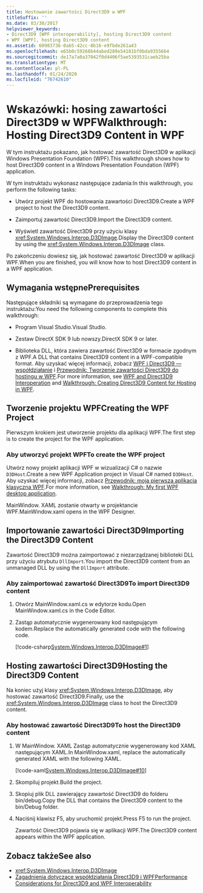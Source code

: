 ```yaml
---
title: Hostowanie zawartości Direct3D9 w WPF
titleSuffix: ''
ms.date: 03/30/2017
helpviewer_keywords:
- Direct3D9 [WPF interoperability], hosting Direct3D9 content
- WPF [WPF], hosting Direct3D9 content
ms.assetid: 60983736-0ab5-42cc-8b16-e9fbde261a43
ms.openlocfilehash: e65b0c59268b44abed289e54181bf0bda9355664
ms.sourcegitcommit: de17a7a0a37042f0d4406f5ae5393531caeb25ba
ms.translationtype: MT
ms.contentlocale: pl-PL
ms.lasthandoff: 01/24/2020
ms.locfileid: "76742610"
---
```

# <a name="walkthrough-hosting-direct3d9-content-in-wpf"></a><span data-ttu-id="efc1b-102">Wskazówki: hosing zawartości Direct3D9 w WPF</span><span class="sxs-lookup"><span data-stu-id="efc1b-102">Walkthrough: Hosting Direct3D9 Content in WPF</span></span>

<span data-ttu-id="efc1b-103">W tym instruktażu pokazano, jak hostować zawartość Direct3D9 w aplikacji Windows Presentation Foundation (WPF).</span><span class="sxs-lookup"><span data-stu-id="efc1b-103">This walkthrough shows how to host Direct3D9 content in a Windows Presentation Foundation (WPF) application.</span></span>

<span data-ttu-id="efc1b-104">W tym instruktażu wykonasz następujące zadania:</span><span class="sxs-lookup"><span data-stu-id="efc1b-104">In this walkthrough, you perform the following tasks:</span></span>

- <span data-ttu-id="efc1b-105">Utwórz projekt WPF do hostowania zawartości Direct3D9.</span><span class="sxs-lookup"><span data-stu-id="efc1b-105">Create a WPF project to host the Direct3D9 content.</span></span>

- <span data-ttu-id="efc1b-106">Zaimportuj zawartość Direct3D9.</span><span class="sxs-lookup"><span data-stu-id="efc1b-106">Import the Direct3D9 content.</span></span>

- <span data-ttu-id="efc1b-107">Wyświetl zawartość Direct3D9 przy użyciu klasy <xref:System.Windows.Interop.D3DImage>.</span><span class="sxs-lookup"><span data-stu-id="efc1b-107">Display the Direct3D9 content by using the <xref:System.Windows.Interop.D3DImage> class.</span></span>

 <span data-ttu-id="efc1b-108">Po zakończeniu dowiesz się, jak hostować zawartość Direct3D9 w aplikacji WPF.</span><span class="sxs-lookup"><span data-stu-id="efc1b-108">When you are finished, you will know how to host Direct3D9 content in a WPF application.</span></span>

## <a name="prerequisites"></a><span data-ttu-id="efc1b-109">Wymagania wstępne</span><span class="sxs-lookup"><span data-stu-id="efc1b-109">Prerequisites</span></span>

<span data-ttu-id="efc1b-110">Następujące składniki są wymagane do przeprowadzenia tego instruktażu:</span><span class="sxs-lookup"><span data-stu-id="efc1b-110">You need the following components to complete this walkthrough:</span></span>

- <span data-ttu-id="efc1b-111">Program Visual Studio.</span><span class="sxs-lookup"><span data-stu-id="efc1b-111">Visual Studio.</span></span>

- <span data-ttu-id="efc1b-112">Zestaw DirectX SDK 9 lub nowszy.</span><span class="sxs-lookup"><span data-stu-id="efc1b-112">DirectX SDK 9 or later.</span></span>

- <span data-ttu-id="efc1b-113">Biblioteka DLL, która zawiera zawartość Direct3D9 w formacie zgodnym z WPF.</span><span class="sxs-lookup"><span data-stu-id="efc1b-113">A DLL that contains Direct3D9 content in a WPF-compatible format.</span></span> <span data-ttu-id="efc1b-114">Aby uzyskać więcej informacji, zobacz [WPF i Direct3D9 — współdziałanie](wpf-and-direct3d9-interoperation.md) i [Przewodnik: Tworzenie zawartości Direct3D9 do hostingu w WPF](walkthrough-creating-direct3d9-content-for-hosting-in-wpf.md).</span><span class="sxs-lookup"><span data-stu-id="efc1b-114">For more information, see [WPF and Direct3D9 Interoperation](wpf-and-direct3d9-interoperation.md) and [Walkthrough: Creating Direct3D9 Content for Hosting in WPF](walkthrough-creating-direct3d9-content-for-hosting-in-wpf.md).</span></span>

## <a name="creating-the-wpf-project"></a><span data-ttu-id="efc1b-115">Tworzenie projektu WPF</span><span class="sxs-lookup"><span data-stu-id="efc1b-115">Creating the WPF Project</span></span>

<span data-ttu-id="efc1b-116">Pierwszym krokiem jest utworzenie projektu dla aplikacji WPF.</span><span class="sxs-lookup"><span data-stu-id="efc1b-116">The first step is to create the project for the WPF application.</span></span>

### <a name="to-create-the-wpf-project"></a><span data-ttu-id="efc1b-117">Aby utworzyć projekt WPF</span><span class="sxs-lookup"><span data-stu-id="efc1b-117">To create the WPF project</span></span>

<span data-ttu-id="efc1b-118">Utwórz nowy projekt aplikacji WPF w wizualizacji C# o nazwie `D3DHost`.</span><span class="sxs-lookup"><span data-stu-id="efc1b-118">Create a new WPF Application project in Visual C# named `D3DHost`.</span></span> <span data-ttu-id="efc1b-119">Aby uzyskać więcej informacji, zobacz [Przewodnik: moja pierwsza aplikacja klasyczna WPF](../getting-started/walkthrough-my-first-wpf-desktop-application.md).</span><span class="sxs-lookup"><span data-stu-id="efc1b-119">For more information, see [Walkthrough: My first WPF desktop application](../getting-started/walkthrough-my-first-wpf-desktop-application.md).</span></span>

<span data-ttu-id="efc1b-120">MainWindow. XAML zostanie otwarty w projektancie WPF.</span><span class="sxs-lookup"><span data-stu-id="efc1b-120">MainWindow.xaml opens in the WPF Designer.</span></span>

## <a name="importing-the-direct3d9-content"></a><span data-ttu-id="efc1b-121">Importowanie zawartości Direct3D9</span><span class="sxs-lookup"><span data-stu-id="efc1b-121">Importing the Direct3D9 Content</span></span>

<span data-ttu-id="efc1b-122">Zawartość Direct3D9 można zaimportować z niezarządzanej biblioteki DLL przy użyciu atrybutu `DllImport`.</span><span class="sxs-lookup"><span data-stu-id="efc1b-122">You import the Direct3D9 content from an unmanaged DLL by using the `DllImport` attribute.</span></span>

### <a name="to-import-direct3d9-content"></a><span data-ttu-id="efc1b-123">Aby zaimportować zawartość Direct3D9</span><span class="sxs-lookup"><span data-stu-id="efc1b-123">To import Direct3D9 content</span></span>

1. <span data-ttu-id="efc1b-124">Otwórz MainWindow.xaml.cs w edytorze kodu.</span><span class="sxs-lookup"><span data-stu-id="efc1b-124">Open MainWindow.xaml.cs in the Code Editor.</span></span>

2. <span data-ttu-id="efc1b-125">Zastąp automatycznie wygenerowany kod następującym kodem.</span><span class="sxs-lookup"><span data-stu-id="efc1b-125">Replace the automatically generated code with the following code.</span></span>

    [!code-csharp[System.Windows.Interop.D3DImage#1](~/samples/snippets/csharp/VS_Snippets_Wpf/System.Windows.Interop.D3DImage/CS/window1.xaml.cs#1)]

## <a name="hosting-the-direct3d9-content"></a><span data-ttu-id="efc1b-126">Hosting zawartości Direct3D9</span><span class="sxs-lookup"><span data-stu-id="efc1b-126">Hosting the Direct3D9 Content</span></span>

<span data-ttu-id="efc1b-127">Na koniec użyj klasy <xref:System.Windows.Interop.D3DImage>, aby hostować zawartość Direct3D9.</span><span class="sxs-lookup"><span data-stu-id="efc1b-127">Finally, use the <xref:System.Windows.Interop.D3DImage> class to host the Direct3D9 content.</span></span>

### <a name="to-host-the-direct3d9-content"></a><span data-ttu-id="efc1b-128">Aby hostować zawartość Direct3D9</span><span class="sxs-lookup"><span data-stu-id="efc1b-128">To host the Direct3D9 content</span></span>

1. <span data-ttu-id="efc1b-129">W MainWindow. XAML Zastąp automatycznie wygenerowany kod XAML następującym XAML.</span><span class="sxs-lookup"><span data-stu-id="efc1b-129">In MainWindow.xaml, replace the automatically generated XAML with the following XAML.</span></span>

    [!code-xaml[System.Windows.Interop.D3DImage#10](~/samples/snippets/csharp/VS_Snippets_Wpf/System.Windows.Interop.D3DImage/CS/window1.xaml#10)]

2. <span data-ttu-id="efc1b-130">Skompiluj projekt.</span><span class="sxs-lookup"><span data-stu-id="efc1b-130">Build the project.</span></span>

3. <span data-ttu-id="efc1b-131">Skopiuj plik DLL zawierający zawartość Direct3D9 do folderu bin/debug.</span><span class="sxs-lookup"><span data-stu-id="efc1b-131">Copy the DLL that contains the Direct3D9 content to the bin/Debug folder.</span></span>

4. <span data-ttu-id="efc1b-132">Naciśnij klawisz F5, aby uruchomić projekt.</span><span class="sxs-lookup"><span data-stu-id="efc1b-132">Press F5 to run the project.</span></span>

    <span data-ttu-id="efc1b-133">Zawartość Direct3D9 pojawia się w aplikacji WPF.</span><span class="sxs-lookup"><span data-stu-id="efc1b-133">The Direct3D9 content appears within the WPF application.</span></span>

## <a name="see-also"></a><span data-ttu-id="efc1b-134">Zobacz także</span><span class="sxs-lookup"><span data-stu-id="efc1b-134">See also</span></span>

- <xref:System.Windows.Interop.D3DImage>
- [<span data-ttu-id="efc1b-135">Zagadnienia dotyczące współdziałania Direct3D9 i WPF</span><span class="sxs-lookup"><span data-stu-id="efc1b-135">Performance Considerations for Direct3D9 and WPF Interoperability</span></span>](performance-considerations-for-direct3d9-and-wpf-interoperability.md)
